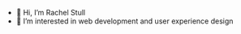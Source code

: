 - 👋 Hi, I’m Rachel Stull
- 👀 I’m interested in web development and user experience design
<!--- 
- 🌱 I’m currently learning 
- 💞️ I’m looking to collaborate on ...
- 📫 How to reach me ...
--->

<!---
racheldstull/racheldstull is a ✨ special ✨ repository because its `README.md` (this file) appears on your GitHub profile.
You can click the Preview link to take a look at your changes.
--->
